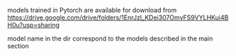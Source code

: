 models trained in Pytorch are available for download from https://drive.google.com/drive/folders/1EnrJzl_KDei307OmyFS9VYLHKui4BH0u?usp=sharing

model name in the dir correspond to the models described in the main section
